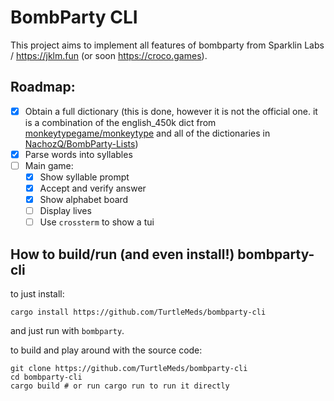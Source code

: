 # BombParty CLI
This project aims to implement all features of bombparty from Sparklin Labs / https://jklm.fun (or soon https://croco.games).

## Roadmap:
- [x] Obtain a full dictionary (this is done, however it is not the official one. it is a combination of the english_450k dict from [monkeytypegame/monkeytype](https://github.com/monkeytypegame/monkeytype) and all of the dictionaries in [NachozQ/BombParty-Lists](https://github.com/NachozQ/BombParty-Lists))
- [x] Parse words into syllables
- [ ] Main game:
  - [x] Show syllable prompt
  - [x] Accept and verify answer
  - [x] Show alphabet board
  - [ ] Display lives
  - [ ] Use `crossterm` to show a tui

## How to build/run (and even install!) bombparty-cli

to just install:
```console
cargo install https://github.com/TurtleMeds/bombparty-cli
```
and just run with `bombparty`.

to build and play around with the source code:
```console
git clone https://github.com/TurtleMeds/bombparty-cli
cd bombparty-cli
cargo build # or run cargo run to run it directly
```
